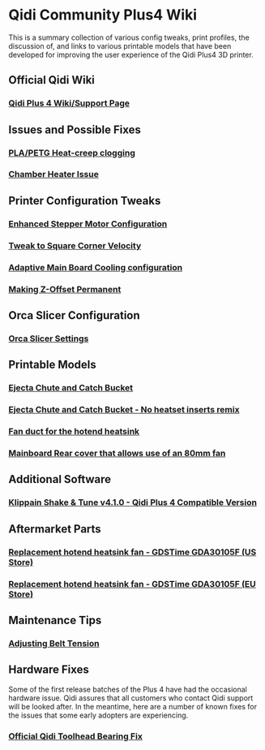 # Qidi Community Plus4 Wiki

This is a summary collection of various config tweaks, print profiles, the discussion of, and
links to various printable models that have been developed for improving the user experience
of the Qidi Plus4 3D printer.


## Official Qidi Wiki

### [Qidi Plus 4 Wiki/Support Page](https://wiki.qidi3d.com/en/PLUS4)


## Issues and Possible Fixes

### [PLA/PETG Heat-creep clogging](https://github.com/stew675/qidi-plus4-extras/tree/main/content/nozzle-clogging-tips)

### [Chamber Heater Issue](https://github.com/stew675/qidi-plus4-extras/tree/main/content/chamber-heater-issue)


## Printer Configuration Tweaks

### [Enhanced Stepper Motor Configuration](https://github.com/stew675/qidi-plus4-extras/tree/main/content/stepper-motor-tweaks)

### [Tweak to Square Corner Velocity](https://github.com/stew675/qidi-plus4-extras/tree/main/content/square-corner-velocity)

### [Adaptive Main Board Cooling configuration](https://github.com/stew675/qidi-plus4-extras/tree/main/content/adaptive-main-board-cooling)

### [Making Z-Offset Permanent](https://github.com/stew675/qidi-plus4-extras/tree/main/content/making-z-offset-permanent)


## Orca Slicer Configuration

### [Orca Slicer Settings](https://github.com/stew675/qidi-plus4-extras/tree/main/content/orca-slicer-settings)


## Printable Models

### [Ejecta Chute and Catch Bucket](https://www.thingiverse.com/thing:6789666)

### [Ejecta Chute and Catch Bucket - No heatset inserts remix](https://www.thingiverse.com/thing:6794632)

### [Fan duct for the hotend heatsink](https://www.thingiverse.com/thing:6782612)

### [Mainboard Rear cover that allows use of an 80mm fan](https://www.thingiverse.com/thing:6787302)


## Additional Software

### [Klippain Shake & Tune v4.1.0 - Qidi Plus 4 Compatible Version](https://github.com/stew675/klippain-shaketune-for-qidi-plus4)


## Aftermarket Parts

### [Replacement hotend heatsink fan - GDSTime GDA30105F (US Store)](https://west3d.com/products/gdstime-dc-24v-30x30x10-axial-fan-24v-gda30105f-dual-ball-bearing-1200rpm-1w-06a-xh2-54)

### [Replacement hotend heatsink fan - GDSTime GDA30105F (EU Store)](https://www.hotend.eu/p/gdstime-axial-fan-sleeve-3010-24v)


## Maintenance Tips

### [Adjusting Belt Tension](https://github.com/stew675/qidi-plus4-extras/tree/main/content/adjusting-belt-tension)


## Hardware Fixes

Some of the first release batches of the Plus 4 have had the occasional hardware issue.
Qidi assures that all customers who contact Qidi support will be looked after.
In the meantime, here are a number of known fixes for the issues that some early adopters are experiencing.

### [Official Qidi Toolhead Bearing Fix](https://drive.google.com/drive/folders/1O0PR0vbxy0Tv7vgcNma1JERQyz9Ir3xW)



